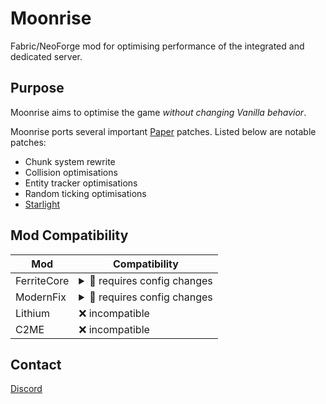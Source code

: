 Moonrise
==
Fabric/NeoForge mod for optimising performance of the integrated and dedicated server.


## Purpose
Moonrise aims to optimise the game *without changing Vanilla behavior*.

Moonrise ports several important [Paper](https://github.com/PaperMC/Paper/)
patches. Listed below are notable patches:
 - Chunk system rewrite
 - Collision optimisations
 - Entity tracker optimisations
 - Random ticking optimisations
 - [Starlight](https://github.com/PaperMC/Starlight/)

## Mod Compatibility
| Mod         | Compatibility                                                                                                                                                           |
|-------------|-------------------------------------------------------------------------------------------------------------------------------------------------------------------------|
| FerriteCore | <details><summary>📝 requires config changes</summary>In `config/ferritecore-mixin.toml`:<br/>Set `replaceNeighborLookup` and `replacePropertyMap` to `false`</details> |
| ModernFix   | <details><summary>📝 requires config changes</summary>In `config/modernfix-mixins.properties`:<br/>Add `mixin.bugfix.paper_chunk_patches=false`</details>               |
| Lithium     | ❌ incompatible                                                                                                                                                          |
| C2ME        | ❌ incompatible                                                                                                                                                          |

## Contact
[Discord](https://discord.gg/tuinity)
